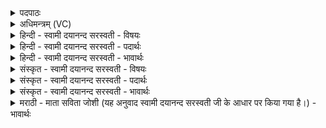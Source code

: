 <details><summary>पदपाठः</summary>

यस्मा॑त्। न। जा॒तः। परः॑। अ॒न्यः। अस्ति॑। यः। आ॒वि॒वेशेत्या॑ऽवि॒वेश॑। भुव॑नानि। विश्वा॑। प्र॒जाप॑ति॒रिति॑ प्र॒जाऽप॑तिः। प्र॒जयेति॑ प्र॒ऽजया॑। स॒र॒रा॒ण इति॑ सम्ऽर॒रा॒णः। त्रीणि॑। ज्योति॑षि। स॒च॒ते॒। सः। षो॒ड॒शी। ३६।
</details>

<details><summary>अधिमन्त्रम् (VC)</summary>

- परमेश्वरो देवता
- विवस्वान् ऋषिः
- भूरिग् आर्षी त्रिष्टुप्
- धैवतः
</details>

<details><summary>हिन्दी - स्वामी दयानन्द सरस्वती - विषयः</summary>

अब गृहाश्रम की इच्छा करनेवालों को ईश्वर ही की उपासना करनी चाहिये, यह उपदेश अगले मन्त्र में किया है ॥
</details>

<details><summary>हिन्दी - स्वामी दयानन्द सरस्वती - पदार्थः</summary>

पदार्थान्वयभाषाः -  (यस्मात्) जिस परमेश्वर से (परः) उत्तम (अन्यः) और दूसरा (न) नहीं (जातः) हुआ और (यः) जो परमात्मा (विश्वा) समस्त (भुवनानि) लोकों को (आविवेश) व्याप्त हो रहा है, (सः) वह (प्रजया) सब संसार से (संरराणः) उत्तम दाता होता हुआ (षोडशी) इच्छा, प्राण, श्रद्धा, पृथिवी, जल, अग्नि, वायु, आकाश, दशों इन्द्रिय, मन, अन्न, वीर्य्य, तप, मन्त्र, लोक और नाम इन सोलह कलाओं के स्वामी (प्रजापतिः) संसार मात्र के स्वामी परमेश्वर (त्रीणि) तीन (ज्योतींषि) ज्योति अर्थात् सूर्य्य, बिजुली और अग्नि को (सचते) सब पदार्थों में स्थापित करता है ॥३६॥
</details>

<details><summary>हिन्दी - स्वामी दयानन्द सरस्वती - भावार्थः</summary>

भावार्थभाषाः -  गृहाश्रम की इच्छा करनेवाले पुरुषों को चाहिये कि जो सर्वत्र व्याप्त, सब लोकों का रचने और धारण करनेवाला, दाता, न्यायकारी, सनातन अर्थात् सदा ऐसा ही बना रहता है, सत्, अविनाशी, चैतन्य और आनन्दमय, नित्य-शुद्ध-बुद्ध-मुक्तस्वभाव और सब पदार्थों से अलग रहनेवाला, छोटे से छोटा, बड़े से बड़ा, सर्वशक्तिमान् परमात्मा जिस से कोई भी पदार्थ उत्तम वा जिसके समान नहीं है, उसकी उपासना करें ॥३६॥
</details>

<details><summary>संस्कृत - स्वामी दयानन्द सरस्वती - विषयः</summary>

अथ गृहाश्रममिच्छद्भ्यो जनेभ्यः परमेश्वर एवोपास्य इत्युपदिश्यते ॥
</details>

<details><summary>संस्कृत - स्वामी दयानन्द सरस्वती - पदार्थः</summary>

पदार्थान्वयभाषाः -  यस्मात् परोऽन्यो न जातः किंच यो विश्वा भुवनान्याविवेश, स प्रजापतिः प्रजया संरराणः षोडशी त्रीणि ज्योतींषि सचते ॥३६॥
</details>

<details><summary>संस्कृत - स्वामी दयानन्द सरस्वती - भावार्थः</summary>

भावार्थभाषाः -  गृहाश्रममिच्छद्भिर्मनुष्यैर्यः सर्वत्राभिव्यापि सर्वेषां लोकानां स्रष्टा धर्ता दाता न्यायकारी सनातनः सच्चिदानन्दो नित्यशुद्धबुद्धमुक्तस्वभावः सूक्ष्मात् सूक्ष्मो महतो महान् सर्वशक्तिमान् परमात्माऽस्ति, यस्मात् कश्चिदपि पदार्थ उत्तमः समो वा नास्ति, स एवोपास्यः ॥३६॥
</details>

<details><summary>मराठी - माता सविता जोशी (यह अनुवाद स्वामी दयानन्द सरस्वती जी के आधार पर किया गया है।) - भावार्थः</summary>

भावार्थभाषाः -  गृहस्थाश्रमी लोकांनी सर्वत्र व्याप्त, लोकांची (गोलांची) निर्मिती करणारा, त्यांना धारण करणारा, दाता, न्यायी, सनातन, सत्, अविनाशी, चैतन्यमय, आनंदमय, नित्य शुद्ध, बुद्ध, मुक्त स्वभाव, सर्व पदार्थांपासून वेगळा, सूक्ष्मात सूक्ष्म, स्थूलामध्ये स्थूल, सर्व शक्तिमान, असा जो परमेश्वर, त्याचीच उपासना करावी कारण त्याच्यापेक्षा कोणताही पदार्थ उत्तम नाही किंवा त्याच्यासारखा नाही.
</details>